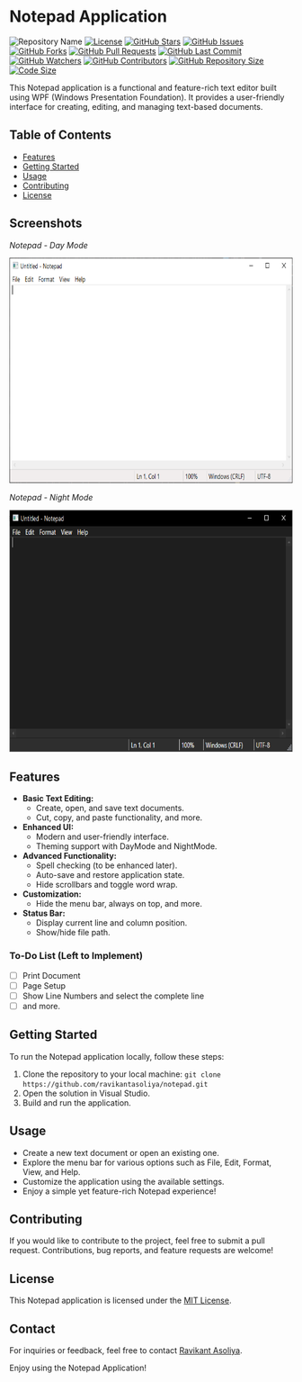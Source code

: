 # Notepad Application

![Repository Name](https://img.shields.io/badge/Repository-Notepad-blue)
[![License](https://img.shields.io/badge/License-MIT-blue.svg)](LICENSE)
[![GitHub Stars](https://img.shields.io/github/stars/RavikantAsoliya/Notepad)](https://github.com/RavikantAsoliya/Notepad/stargazers)
[![GitHub Issues](https://img.shields.io/github/issues/RavikantAsoliya/Notepad)](https://github.com/RavikantAsoliya/Notepad/issues)
[![GitHub Forks](https://img.shields.io/github/forks/RavikantAsoliya/Notepad)](https://github.com/RavikantAsoliya/Notepad/network/members)
[![GitHub Pull Requests](https://img.shields.io/github/issues-pr/RavikantAsoliya/Notepad)](https://github.com/RavikantAsoliya/Notepad/pulls)
[![GitHub Last Commit](https://img.shields.io/github/last-commit/RavikantAsoliya/Notepad)](https://github.com/RavikantAsoliya/Notepad/commits/main)
[![GitHub Watchers](https://img.shields.io/github/watchers/RavikantAsoliya/Notepad)](https://github.com/RavikantAsoliya/Notepad/watchers)
[![GitHub Contributors](https://img.shields.io/github/contributors/RavikantAsoliya/Notepad)](https://github.com/RavikantAsoliya/Notepad/graphs/contributors)
[![GitHub Repository Size](https://img.shields.io/github/repo-size/RavikantAsoliya/Notepad)](https://github.com/RavikantAsoliya/Notepad)
[![Code Size](https://img.shields.io/github/languages/code-size/RavikantAsoliya/Notepad)](https://github.com/RavikantAsoliya/Notepad)

This Notepad application is a functional and feature-rich text editor built using WPF (Windows Presentation Foundation). It provides a user-friendly interface for creating, editing, and managing text-based documents.

## Table of Contents

- [Features](#features)
- [Getting Started](#getting-started)
- [Usage](#usage)
- [Contributing](#contributing)
- [License](#license)

## Screenshots

*Notepad - Day Mode*

<img src="https://raw.githubusercontent.com/RavikantAsoliya/Notepad/main/Screenshots/Notepad%20-%20Day%20Mode.png" alt="Notepad - Day Mode" height=400>

*Notepad - Night Mode*

<img src="https://raw.githubusercontent.com/RavikantAsoliya/Notepad/main/Screenshots/Notepad%20-%20Night%20Mode.png" alt="Notepad - Dark Mode" height=430>


## Features

- **Basic Text Editing:**
  - Create, open, and save text documents.
  - Cut, copy, and paste functionality, and more.
- **Enhanced UI:**
  - Modern and user-friendly interface.
  - Theming support with DayMode and NightMode.
- **Advanced Functionality:**
  - Spell checking (to be enhanced later).
  - Auto-save and restore application state.
  - Hide scrollbars and toggle word wrap.
- **Customization:**
  - Hide the menu bar, always on top, and more.
- **Status Bar:**
  - Display current line and column position.
  - Show/hide file path.

### To-Do List (Left to Implement)

- [ ] Print Document
- [ ] Page Setup
- [ ] Show Line Numbers and select the complete line
- [ ] and more.

## Getting Started

To run the Notepad application locally, follow these steps:

1. Clone the repository to your local machine: `git clone https://github.com/ravikantasoliya/notepad.git`
2. Open the solution in Visual Studio.
3. Build and run the application.

## Usage

- Create a new text document or open an existing one.
- Explore the menu bar for various options such as File, Edit, Format, View, and Help.
- Customize the application using the available settings.
- Enjoy a simple yet feature-rich Notepad experience!

## Contributing

If you would like to contribute to the project, feel free to submit a pull request. Contributions, bug reports, and feature requests are welcome!

## License

This Notepad application is licensed under the [MIT License](LICENSE).

## Contact

For inquiries or feedback, feel free to contact [Ravikant Asoliya](mailto:ravikant.asoliya@gmail.com).

Enjoy using the Notepad Application!
